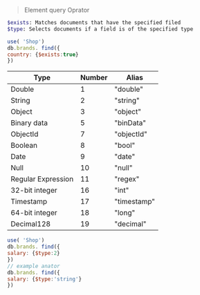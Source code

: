 > Element query Oprator

```sh
$exists: Matches documents that have the specified filed
$type: Selects documents if a field is of the specified type
```

```js
use( 'Shop')
db.brands. find({
country: {$exists:true}
})
```

| Type | Number | Alias
| ----------- | ------------ | ------------ | 
| Double | 1 | "double" |
| String | 2 | "string" |
| Object | 3 | "object" |
| Binary data  | 5 | "binData" |
| ObjectId | 7 | "objectId" |
| Boolean | 8 | "bool" |
| Date | 9 | "date" |
| Null | 10 | "null" |
| Regular Expression | 11 | "regex" |
| 32-bit integer | 16 | "int" |
| Timestamp | 17 | "timestamp" |
| 64-bit integer | 18 | "long" |
| Decimal128 | 19 | "decimal" |



```js
use( 'Shop')
db.brands. find({
salary: {$type:2}
})
// example anator
db.brands. find({
salary: {$type:'string'}
})
```

